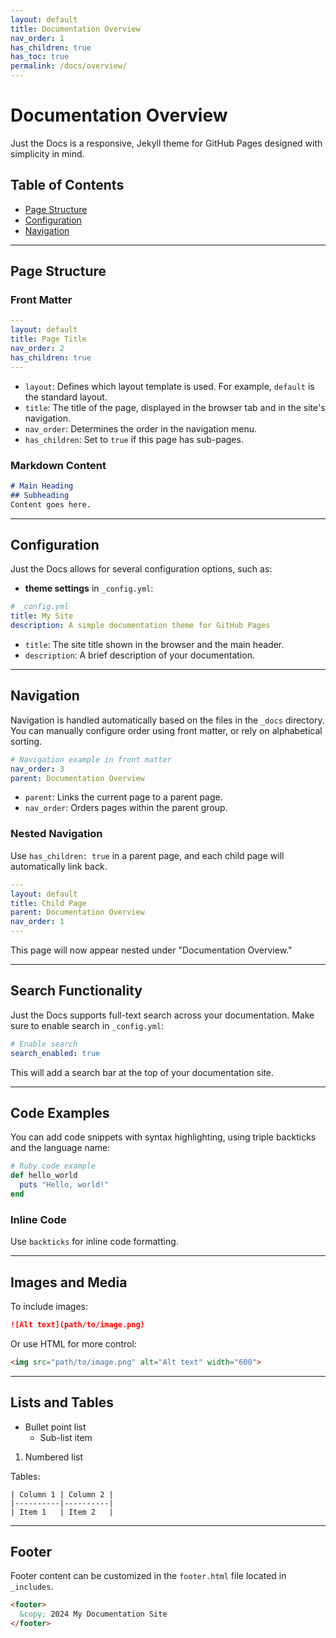 ```yaml
---
layout: default
title: Documentation Overview
nav_order: 1
has_children: true
has_toc: true
permalink: /docs/overview/
---
```


# Documentation Overview
<!-- This is the main title of your page. Use heading levels for section hierarchies. -->

Just the Docs is a responsive, Jekyll theme for GitHub Pages designed with simplicity in mind.
<!-- Add introductory text here. Use markdown to structure content with lists, code blocks, tables, etc. -->

## Table of Contents
<!-- You can add a table of contents manually, but Just the Docs will auto-generate one if has_toc: true is enabled in the front matter above. -->

- [Page Structure](#page-structure)
- [Configuration](#configuration)
- [Navigation](#navigation)

---

## Page Structure
<!-- Use second-level headings (##) for main sections. -->

### Front Matter
<!-- Front matter is used for Jekyll page configuration, typically enclosed in "---". -->

```yaml
---
layout: default
title: Page Title
nav_order: 2
has_children: true
---
```

- `layout`: Defines which layout template is used. For example, `default` is the standard layout.
- `title`: The title of the page, displayed in the browser tab and in the site's navigation.
- `nav_order`: Determines the order in the navigation menu.
- `has_children`: Set to `true` if this page has sub-pages.

### Markdown Content
<!-- The core content is written in markdown, allowing for easy formatting of text, lists, tables, and more. -->

```markdown
# Main Heading
## Subheading
Content goes here.
```

---

## Configuration
<!-- This section can be used to describe how to configure the theme. -->

Just the Docs allows for several configuration options, such as:

- **theme settings** in `_config.yml`:

```yaml
# _config.yml
title: My Site
description: A simple documentation theme for GitHub Pages
```

- `title`: The site title shown in the browser and the main header.
- `description`: A brief description of your documentation.

---

## Navigation
<!-- This section covers navigation settings in the site. -->

Navigation is handled automatically based on the files in the `_docs` directory. You can manually configure order using front matter, or rely on alphabetical sorting.

```yaml
# Navigation example in front matter
nav_order: 3
parent: Documentation Overview
```

- `parent`: Links the current page to a parent page.
- `nav_order`: Orders pages within the parent group.

### Nested Navigation
<!-- If your documentation requires deeper structure, you can create nested pages. -->

Use `has_children: true` in a parent page, and each child page will automatically link back.

```yaml
---
layout: default
title: Child Page
parent: Documentation Overview
nav_order: 1
---
```

This page will now appear nested under "Documentation Overview."

---

## Search Functionality
<!-- Just the Docs includes built-in search capabilities. -->

Just the Docs supports full-text search across your documentation. Make sure to enable search in `_config.yml`:

```yaml
# Enable search
search_enabled: true
```

This will add a search bar at the top of your documentation site.

---

## Code Examples
<!-- Code blocks can be formatted with syntax highlighting. -->

You can add code snippets with syntax highlighting, using triple backticks and the language name:

```ruby
# Ruby code example
def hello_world
  puts "Hello, world!"
end
```

### Inline Code
<!-- For inline code, wrap the text in backticks. -->
Use `backticks` for inline code formatting.

---

## Images and Media
<!-- Media can be embedded using standard markdown or HTML. -->

To include images:

```markdown
![Alt text](path/to/image.png)
```

Or use HTML for more control:

```html
<img src="path/to/image.png" alt="Alt text" width="600">
```

---

## Lists and Tables
<!-- Lists and tables are formatted using standard markdown. -->

- Bullet point list
  - Sub-list item
1. Numbered list

Tables:

```
| Column 1 | Column 2 |
|----------|----------|
| Item 1   | Item 2   |
```

---

## Footer
<!-- Custom footers can be defined in the _config.yml or directly on pages. -->

Footer content can be customized in the `footer.html` file located in `_includes`.

```html
<footer>
  &copy; 2024 My Documentation Site
</footer>
```